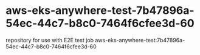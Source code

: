 # aws-eks-anywhere-test-7b47896a-54ec-44c7-b8c0-7464f6cfee3d-60
repository for use with E2E test job aws-eks-anywhere-test:7b47896a-54ec-44c7-b8c0-7464f6cfee3d-60
